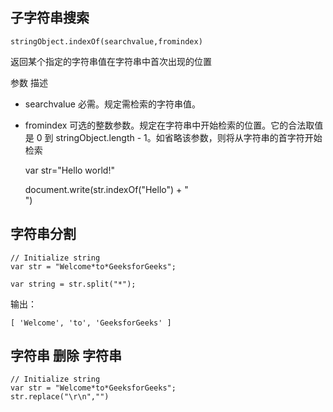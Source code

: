 ## 子字符串搜索 ##

    stringObject.indexOf(searchvalue,fromindex)
    
返回某个指定的字符串值在字符串中首次出现的位置

参数	描述


- searchvalue	必需。规定需检索的字符串值。


- fromindex	可选的整数参数。规定在字符串中开始检索的位置。它的合法取值是 0 到 stringObject.length - 1。如省略该参数，则将从字符串的首字符开始检索

    var str="Hello world!"

    document.write(str.indexOf("Hello") + "<br />")


## 字符串分割 ##

    // Initialize string 
    var str = "Welcome*to*GeeksforGeeks"; 

    var string = str.split("*"); 

输出：

    [ 'Welcome', 'to', 'GeeksforGeeks' ]

## 字符串 删除 字符串 ##

    // Initialize string 
    var str = "Welcome*to*GeeksforGeeks"; 
    str.replace("\r\n","")